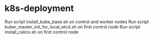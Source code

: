 # k8s-deployment

Run script install_kube_base.sh on control and worker nodes
Run script kuber_master_init_for_local_etcd.sh on first control node
Run script install_calico.sh on first control node


